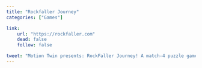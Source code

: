 ```yaml
---
title: "Rockfaller Journey"
categories: ["Games"]

link:
    url: "https://rockfaller.com"
    dead: false
    follow: false

tweet: "Motion Twin presents: RockFaller Journey! A match-4 puzzle game."
---
```


